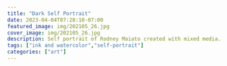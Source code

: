 ```yaml
---
title: "Dark Self Portrait"
date: 2023-04-04T07:28:10-07:00
featured_image: img/202105_26.jpg 
cover_image: img/202105_26.jpg 
description: Self portrait of Rodney Maiato created with mixed media.
tags: ["ink and watercolor","self-portrait"]
categories: ["art"]
---
```

